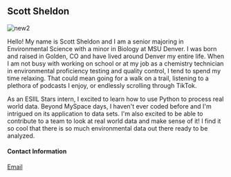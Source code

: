 ## Scott Sheldon
![new2](https://user-images.githubusercontent.com/127805340/225777968-521d9394-c906-4904-81b3-fc7ad6ec9d02.jpg)

Hello! My name is Scott Sheldon and I am a senior majoring in Environmental Science with a minor in Biology at MSU Denver. I was born and raised in Golden, CO and have lived around Denver my entire life. When I am not busy with working on school or at my job as a chemistry technician in environmental proficiency testing and quality control, I tend to spend my time relaxing. That could mean going for a walk on a trail, listening to a plethora of podcasts I enjoy, or endlessly scrolling through TikTok.

As an ESIIL Stars intern, I excited to learn how to use Python to process real world data. Beyond MySpace days, I haven't ever coded before and I'm intrigued on its application to data sets. I'm also excited to be able to contribute to a team to look at real world data and make sense of it! I find it so cool that there is so much environmental data out there ready to be analyzed.

#### Contact Information

[Email](ssheldo2@msudenver.edu)

